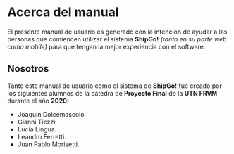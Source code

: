 # Acerca del manual

El presente manual de usuario es generado con la intencion de ayudar a las personas que comiencen utilizar el sistema **ShipGo!** *(tanto en su parte web como mobile)* para que tengan la mejor experiencia con el software.

## Nosotros

Tanto este manual de usuario como el sistema de **ShipGo!** fue creado por los siguientes alumnos de la cátedra de **Proyecto Final** de la **UTN FRVM** durante el año **2020:**

* Joaquín Dolcemascolo.
* Gianni Tiezzi.
* Lucía Lingua.
* Leandro Ferretti.
* Juan Pablo Morisetti.